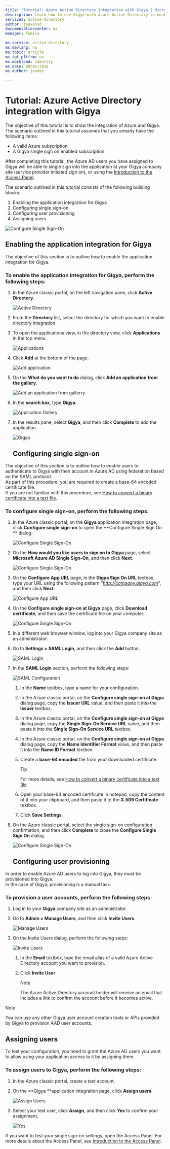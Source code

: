 ```yaml
---
title: 'Tutorial: Azure Active Directory integration with Gigya | Microsoft Azure'
description: Learn how to use Gigya with Azure Active Directory to enable single sign-on, automated provisioning, and more!
services: active-directory
author: jeevansd
documentationcenter: na
manager: femila

ms.service: active-directory
ms.devlang: na
ms.topic: article
ms.tgt_pltfrm: na
ms.workload: identity
ms.date: 09/01/2016
ms.author: jeedes

---
```

# Tutorial: Azure Active Directory integration with Gigya
The objective of this tutorial is to show the integration of Azure and Gigya.  
The scenario outlined in this tutorial assumes that you already have the following items:

* A valid Azure subscription
* A Gigya single sign on enabled subscription

After completing this tutorial, the Azure AD users you have assigned to Gigya will be able to single sign into the application at your Gigya company site (service provider initiated sign on), or using the [Introduction to the Access Panel](active-directory-saas-access-panel-introduction.md).

The scenario outlined in this tutorial consists of the following building blocks:

1. Enabling the application integration for Gigya
2. Configuring single sign-on
3. Configuring user provisioning
4. Assigning users

![Configure Single Sign-On](./media/active-directory-saas-gigya-tutorial/IC789512.png "Configure Single Sign-On")

## Enabling the application integration for Gigya
The objective of this section is to outline how to enable the application integration for Gigya.

### To enable the application integration for Gigya, perform the following steps:
1. In the Azure classic portal, on the left navigation pane, click **Active Directory**.
   
   ![Active Directory](./media/active-directory-saas-gigya-tutorial/IC700993.png "Active Directory")
2. From the **Directory** list, select the directory for which you want to enable directory integration.
3. To open the applications view, in the directory view, click **Applications** in the top menu.
   
   ![Applications](./media/active-directory-saas-gigya-tutorial/IC700994.png "Applications")
4. Click **Add** at the bottom of the page.
   
   ![Add application](./media/active-directory-saas-gigya-tutorial/IC749321.png "Add application")
5. On the **What do you want to do** dialog, click **Add an application from the gallery**.
   
   ![Add an application from gallerry](./media/active-directory-saas-gigya-tutorial/IC749322.png "Add an application from gallerry")
6. In the **search box**, type **Gigya**.
   
   ![Application Gallery](./media/active-directory-saas-gigya-tutorial/IC789513.png "Application Gallery")
7. In the results pane, select **Gigya**, and then click **Complete** to add the application.
   
   ![Gigya](./media/active-directory-saas-gigya-tutorial/IC789527.png "Gigya")
   
   ## Configuring single sign-on

The objective of this section is to outline how to enable users to authenticate to Gigya with their account in Azure AD using federation based on the SAML protocol.  
As part of this procedure, you are required to create a base-64 encoded certificate file.  
If you are not familiar with this procedure, see [How to convert a binary certificate into a text file](http://youtu.be/PlgrzUZ-Y1o).

### To configure single sign-on, perform the following steps:
1. In the Azure classic portal, on the **Gigya** application integration page, click **Configure single sign-on** to open the **Configure Single Sign On ** dialog.
   
   ![Configure Single Sign-On](./media/active-directory-saas-gigya-tutorial/IC789528.png "Configure Single Sign-On")
2. On the **How would you like users to sign on to Gigya** page, select **Microsoft Azure AD Single Sign-On**, and then click **Next**.
   
   ![Configure Single Sign-On](./media/active-directory-saas-gigya-tutorial/IC789529.png "Configure Single Sign-On")
3. On the **Configure App URL** page, in the **Gigya Sign On URL** textbox, type your URL using the following pattern "*http://company.gigya.com*", and then click **Next**.
   
   ![Configure App URL](./media/active-directory-saas-gigya-tutorial/IC789530.png "Configure App URL")
4. On the **Configure single sign-on at Gigya** page, click **Download certificate**, and then save the certificate file on your computer.
   
   ![Configure Single Sign-On](./media/active-directory-saas-gigya-tutorial/IC789531.png "Configure Single Sign-On")
5. In a different web browser window, log into your Gigya company site as an administrator.
6. Go to **Settings \> SAML Login**, and then click the **Add** button.
   
   ![SAML Login](./media/active-directory-saas-gigya-tutorial/IC789532.png "SAML Login")
7. In the **SAML Login** section, perform the following steps:
   
   ![SAML Configuration](./media/active-directory-saas-gigya-tutorial/IC789533.png "SAML Configuration")
   
   1. In the **Name** textbox, type a name for your configuration.
   2. In the Azure classic portal, on the **Configure single sign-on at Gigya** dialog page, copy the **Issuer URL** value, and then paste it into the **Issuer** textbox.
   3. In the Azure classic portal, on the **Configure single sign-on at Gigya** dialog page, copy the **Single Sign-On Service URL** value, and then paste it into the **Single Sign-On Service URL** textbox.
   4. In the Azure classic portal, on the **Configure single sign-on at Gigya** dialog page, copy the **Name Identifier Format** value, and then paste it into the **Name ID Format** textbox.
   5. Create a **base-64 encoded** file from your downloaded certificate.
      
      > [!TIP]
      > For more details, see [How to convert a binary certificate into a text file](http://youtu.be/PlgrzUZ-Y1o)
      > 
      > 
   6. Open your base-64 encoded certificate in notepad, copy the content of it into your clipboard, and then paste it to the **X.509 Certificate** textbox.
   7. Click **Save Settings**.
8. On the Azure classic portal, select the single sign-on configuration confirmation, and then click **Complete** to close the **Configure Single Sign On** dialog.
   
   ![Configure Single Sign-On](./media/active-directory-saas-gigya-tutorial/IC789534.png "Configure Single Sign-On")
   
   ## Configuring user provisioning

In order to enable Azure AD users to log into Gigya, they must be provisioned into Gigya.  
In the case of Gigya, provisioning is a manual task.

### To provision a user accounts, perform the following steps:
1. Log in to your **Gigya** company site as an administrator.
2. Go to **Admin \> Manage Users**, and then click **Invite Users**.
   
   ![Manage Users](./media/active-directory-saas-gigya-tutorial/IC789535.png "Manage Users")
3. On the Invite Users dialog, perform the following steps:
   
   ![Invite Users](./media/active-directory-saas-gigya-tutorial/IC789536.png "Invite Users")
   
   1. In the **Email** textbox, type the email alias of a valid Azure Active Directory account you want to provision.
   2. Click **Invite User**.
      
      > [!NOTE]
      > The Azure Active Directory account holder will receive an email that includes a link to confirm the account before it becomes active.
      > 
      > 

> [!NOTE]
> You can use any other Gigya user account creation tools or APIs provided by Gigya to provision AAD user accounts.
> 
> 

## Assigning users
To test your configuration, you need to grant the Azure AD users you want to allow using your application access to it by assigning them.

### To assign users to Gigya, perform the following steps:
1. In the Azure classic portal, create a test account.
2. On the **Gigya **application integration page, click **Assign users**.
   
   ![Assign Users](./media/active-directory-saas-gigya-tutorial/IC789537.png "Assign Users")
3. Select your test user, click **Assign**, and then click **Yes** to confirm your assignment.
   
   ![Yes](./media/active-directory-saas-gigya-tutorial/IC767830.png "Yes")

If you want to test your single sign-on settings, open the Access Panel. For more details about the Access Panel, see [Introduction to the Access Panel](active-directory-saas-access-panel-introduction.md).


